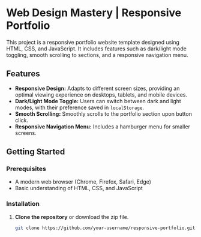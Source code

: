# Web Design Mastery | Responsive Portfolio

This project is a responsive portfolio website template designed using HTML, CSS, and JavaScript. It includes features such as dark/light mode toggling, smooth scrolling to sections, and a responsive navigation menu.

## Features

- **Responsive Design:** Adapts to different screen sizes, providing an optimal viewing experience on desktops, tablets, and mobile devices.
- **Dark/Light Mode Toggle:** Users can switch between dark and light modes, with their preference saved in `localStorage`.
- **Smooth Scrolling:** Smoothly scrolls to the portfolio section upon button click.
- **Responsive Navigation Menu:** Includes a hamburger menu for smaller screens.

## Getting Started

### Prerequisites

- A modern web browser (Chrome, Firefox, Safari, Edge)
- Basic understanding of HTML, CSS, and JavaScript

### Installation

1. **Clone the repository** or download the zip file.
   ```bash
   git clone https://github.com/your-username/responsive-portfolio.git